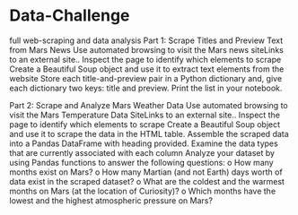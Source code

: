 # Data-Challenge
full web-scraping and data analysis 
Part 1: Scrape Titles and Preview Text from Mars News
  Use automated browsing to visit the Mars news siteLinks to an external site.. Inspect the page to identify which elements to scrape
  Create a Beautiful Soup object and use it to extract text elements from the website
  Store each title-and-preview pair in a Python dictionary and, give each dictionary two keys: title and preview.
  Print the list in your notebook.

Part 2: Scrape and Analyze Mars Weather Data
  Use automated browsing to visit the Mars Temperature Data SiteLinks to an external site.. Inspect the page to identify which elements to scrape
  Create a Beautiful Soup object and use it to scrape the data in the HTML table.
  Assemble the scraped data into a Pandas DataFrame with heading provided. 
  Examine the data types that are currently associated with each column
  Analyze your dataset by using Pandas functions to answer the following questions:
    o	How many months exist on Mars?
    o	How many Martian (and not Earth) days worth of data exist in the scraped dataset?
    o	What are the coldest and the warmest months on Mars (at the location of Curiosity)? 
    o	Which months have the lowest and the highest atmospheric pressure on Mars? 
